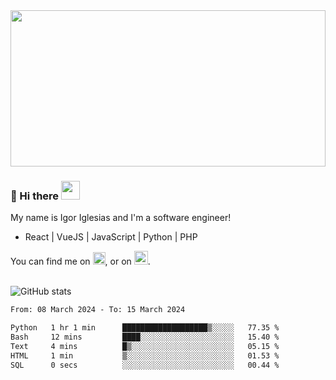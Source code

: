 <img src="https://c.tenor.com/KjVxfRrrncUAAAAd/matrix.gif" width="100%" height="250px">

### 🔭 Hi there <img src="https://raw.githubusercontent.com/MartinHeinz/MartinHeinz/master/wave.gif" width="30px">


My name is Igor Iglesias and I'm a software engineer!
<br>

<ul>
  <li> React | VueJS | JavaScript | Python | PHP </li>
</ul>
You can find me on <a href="https://twitter.com/IgorIglesias5"><img src="https://i.imgur.com/JLLlB5S.png" width="20px"></a>, or on <a href="https://www.linkedin.com/in/igor-iglesias-62478428/"><img src="https://i.imgur.com/PXyIkWx.png" width="22px"></a>.

<br>
<br>

![GitHub stats](https://github-readme-stats.vercel.app/api?username=igoiglesias&show_icons=true&count_private=true&theme=chartreuse-dark&hide_title=true)

<!--START_SECTION:waka-->

```txt
From: 08 March 2024 - To: 15 March 2024

Python   1 hr 1 min      ███████████████████▒░░░░░   77.35 %
Bash     12 mins         ████░░░░░░░░░░░░░░░░░░░░░   15.40 %
Text     4 mins          █▒░░░░░░░░░░░░░░░░░░░░░░░   05.15 %
HTML     1 min           ▒░░░░░░░░░░░░░░░░░░░░░░░░   01.53 %
SQL      0 secs          ░░░░░░░░░░░░░░░░░░░░░░░░░   00.44 %
```

<!--END_SECTION:waka-->
